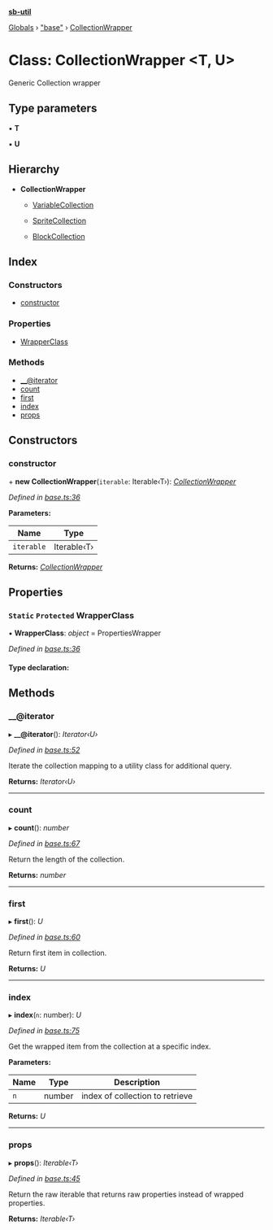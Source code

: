 **[sb-util](../README.md)**

[Globals](../globals.md) › ["base"](../modules/_base_.md) › [CollectionWrapper](_base_.collectionwrapper.md)

# Class: CollectionWrapper <**T, U**>

Generic Collection wrapper

## Type parameters

▪ **T**

▪ **U**

## Hierarchy

* **CollectionWrapper**

  * [VariableCollection](_variables_.variablecollection.md)

  * [SpriteCollection](_sprites_.spritecollection.md)

  * [BlockCollection](_blocks_.blockcollection.md)

## Index

### Constructors

* [constructor](_base_.collectionwrapper.md#constructor)

### Properties

* [WrapperClass](_base_.collectionwrapper.md#static-protected-wrapperclass)

### Methods

* [__@iterator](_base_.collectionwrapper.md#__@iterator)
* [count](_base_.collectionwrapper.md#count)
* [first](_base_.collectionwrapper.md#first)
* [index](_base_.collectionwrapper.md#index)
* [props](_base_.collectionwrapper.md#props)

## Constructors

###  constructor

\+ **new CollectionWrapper**(`iterable`: Iterable‹T›): *[CollectionWrapper](_base_.collectionwrapper.md)*

*Defined in [base.ts:36](https://github.com/bocoup/sb-util/blob/565edc9/src/base.ts#L36)*

**Parameters:**

Name | Type |
------ | ------ |
`iterable` | Iterable‹T› |

**Returns:** *[CollectionWrapper](_base_.collectionwrapper.md)*

## Properties

### `Static` `Protected` WrapperClass

▪ **WrapperClass**: *object* =  PropertiesWrapper

*Defined in [base.ts:36](https://github.com/bocoup/sb-util/blob/565edc9/src/base.ts#L36)*

#### Type declaration:

## Methods

###  __@iterator

▸ **__@iterator**(): *Iterator‹U›*

*Defined in [base.ts:52](https://github.com/bocoup/sb-util/blob/565edc9/src/base.ts#L52)*

Iterate the collection mapping to a utility class for additional query.

**Returns:** *Iterator‹U›*

___

###  count

▸ **count**(): *number*

*Defined in [base.ts:67](https://github.com/bocoup/sb-util/blob/565edc9/src/base.ts#L67)*

Return the length of the collection.

**Returns:** *number*

___

###  first

▸ **first**(): *U*

*Defined in [base.ts:60](https://github.com/bocoup/sb-util/blob/565edc9/src/base.ts#L60)*

Return first item in collection.

**Returns:** *U*

___

###  index

▸ **index**(`n`: number): *U*

*Defined in [base.ts:75](https://github.com/bocoup/sb-util/blob/565edc9/src/base.ts#L75)*

Get the wrapped item from the collection at a specific index.

**Parameters:**

Name | Type | Description |
------ | ------ | ------ |
`n` | number | index of collection to retrieve  |

**Returns:** *U*

___

###  props

▸ **props**(): *Iterable‹T›*

*Defined in [base.ts:45](https://github.com/bocoup/sb-util/blob/565edc9/src/base.ts#L45)*

Return the raw iterable that returns raw properties instead of wrapped properties.

**Returns:** *Iterable‹T›*
